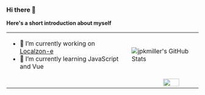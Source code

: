 ### Hi there 👋

**Here's a short introduction about myself**
<table>
  <tr>
    <td>
      <ul>
        <li>🔭 I’m currently working on <a href="https://localzon-e.github.io/website-frontend/#/" target="_blank">Localzon-e</a></li>
        <li>🌱 I’m currently learning JavaScript and Vue</li>
      </ul>
    </td>
    <td>
      <img align="right" alt="jpkmiller's GitHub Stats" src="https://github-readme-stats.vercel.app/api?username=jpkmiller&show_icons=true&hide_border=true" />
    </td>
  </tr>
  <tr>
    <td />
    <td>
      <img width="50%" align="right" src="https://github-readme-stats.vercel.app/api/top-langs?username=jpkmiller&hide_border=true" />
    </td>
  </tr>
</table>





